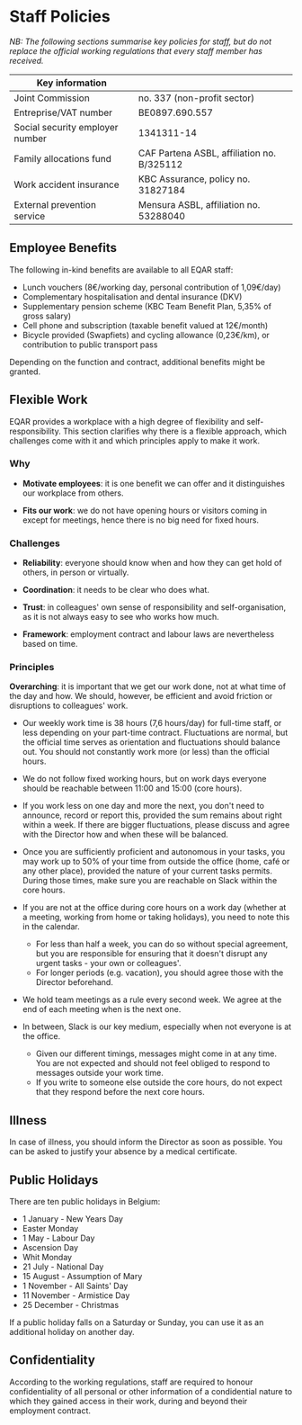 # Staff Policies

*NB: The following sections summarise key policies for staff, but do not replace the official working regulations that every staff member has received.*

| **Key information**                   |                                               |
| ------------------------------------- | --------------------------------------------- |
| Joint Commission                      | no. 337 (non-profit sector)                   |
| Entreprise/VAT number                 | BE0897.690.557                                |
| Social security employer number       | 1341311-14                                    |
| Family allocations fund               | CAF Partena ASBL, affiliation no. B/325112    |
| Work accident insurance               | KBC Assurance, policy no. 31827184            |
| External prevention service           | Mensura ASBL, affiliation no. 53288040        |

## Employee Benefits

The following in-kind benefits are available to all EQAR staff:

- Lunch vouchers (8€/working day, personal contribution of 1,09€/day)
- Complementary hospitalisation and dental insurance (DKV)
- Supplementary pension scheme (KBC Team Benefit Plan, 5,35% of gross salary)
- Cell phone and subscription (taxable benefit valued at 12€/month)
- Bicycle provided (Swapfiets) and cycling allowance (0,23€/km), or contribution to public transport pass

Depending on the function and contract, additional benefits might be granted.

## Flexible Work

EQAR provides a workplace with a high degree of flexibility and self-responsibility. This section clarifies why there is a flexible approach, which challenges come with it and which principles apply to make it work.

### Why

* **Motivate employees**: it is one benefit we can offer and it distinguishes our workplace from others.

* **Fits our work**: we do not have opening hours or visitors coming in except for meetings, hence there is no big need for fixed hours.

### Challenges

* **Reliability**: everyone should know when and how they can get hold of others, in person or virtually.

* **Coordination**: it needs to be clear who does what.

* **Trust**: in colleagues' own sense of responsibility and self-organisation, as it is not always easy to see who works how much.

* **Framework**: employment contract and labour laws are nevertheless based on time.

### Principles

**Overarching**: it is important that we get our work done, not at what time of the day and how. We should, however, be efficient and avoid friction or disruptions to colleagues' work.

* Our weekly work time is 38 hours (7,6 hours/day) for full-time staff, or less depending on your part-time contract. Fluctuations are normal, but the official time serves as orientation and fluctuations should balance out. You should not constantly work more (or less) than the official hours.

* We do not follow fixed working hours, but on work days everyone should be reachable between 11:00 and 15:00 (core hours).

* If you work less on one day and more the next, you don't need to announce, record or report this, provided the sum remains about right within a week. If there are bigger fluctuations, please discuss and agree with the Director how and when these will be balanced.

* Once you are sufficiently proficient and autonomous in your tasks, you may work up to 50% of your time from outside the office (home, café or any other place), provided the nature of your current tasks permits. During those times, make sure you are reachable on Slack within the core hours.

* If you are not at the office during core hours on a work day (whether at a meeting, working from home or taking holidays), you need to note this in the calendar.
    * For less than half a week, you can do so without special agreement, but you are responsible for ensuring that it doesn't disrupt any urgent tasks - your own or colleagues'.
    * For longer periods (e.g. vacation), you should agree those with the Director beforehand.

* We hold team meetings as a rule every second week. We agree at the end of each meeting when is the next one.

* In between, Slack is our key medium, especially when not everyone is at the office.
    * Given our different timings, messages might come in at any time. You are not expected and should not feel obliged to respond to messages outside your work time.
    * If you write to someone else outside the core hours, do not expect that they respond before the next core hours.

## Illness

In case of illness, you should inform the Director as soon as possible. You can be asked to justify your absence by a medical certificate.

## Public Holidays

There are ten public holidays in Belgium:

- 1 January - New Years Day
- Easter Monday
- 1 May - Labour Day
- Ascension Day
- Whit Monday
- 21 July - National Day
- 15 August - Assumption of Mary
- 1 November - All Saints' Day
- 11 November - Armistice Day
- 25 December - Christmas

If a public holiday falls on a Saturday or Sunday, you can use it as an additional holiday on another day.

## Confidentiality

According to the working regulations, staff are required to honour confidentiality of all personal or other information of a condidential nature to which they gained access in their work, during and beyond their employment contract.

